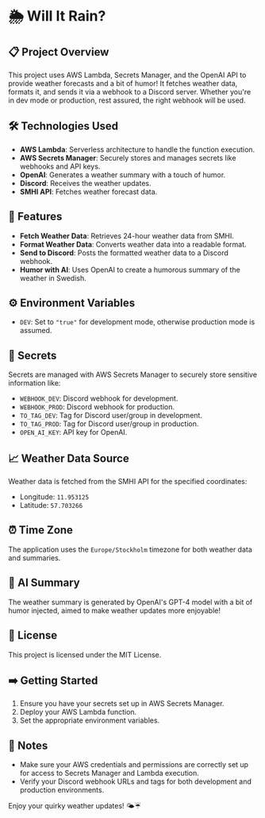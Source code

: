 # 🌦 Will It Rain?

## 📋 Project Overview

This project uses AWS Lambda, Secrets Manager, and the OpenAI API to provide weather forecasts and a bit of humor! It fetches weather data, formats it, and sends it via a webhook to a Discord server. Whether you're in dev mode or production, rest assured, the right webhook will be used. 

## 🛠 Technologies Used

- **AWS Lambda**: Serverless architecture to handle the function execution.
- **AWS Secrets Manager**: Securely stores and manages secrets like webhooks and API keys.
- **OpenAI**: Generates a weather summary with a touch of humor.
- **Discord**: Receives the weather updates.
- **SMHI API**: Fetches weather forecast data.

## 🚀 Features

- **Fetch Weather Data**: Retrieves 24-hour weather data from SMHI.
- **Format Weather Data**: Converts weather data into a readable format.
- **Send to Discord**: Posts the formatted weather data to a Discord webhook.
- **Humor with AI**: Uses OpenAI to create a humorous summary of the weather in Swedish.

## ⚙️ Environment Variables

- `DEV`: Set to `"true"` for development mode, otherwise production mode is assumed.

## 🔐 Secrets

Secrets are managed with AWS Secrets Manager to securely store sensitive information like:
- `WEBHOOK_DEV`: Discord webhook for development.
- `WEBHOOK_PROD`: Discord webhook for production.
- `TO_TAG_DEV`: Tag for Discord user/group in development.
- `TO_TAG_PROD`: Tag for Discord user/group in production.
- `OPEN_AI_KEY`: API key for OpenAI.

## 📈 Weather Data Source

Weather data is fetched from the SMHI API for the specified coordinates:
- Longitude: `11.953125`
- Latitude: `57.703266`

## ⏰ Time Zone

The application uses the `Europe/Stockholm` timezone for both weather data and summaries.

## 🤖 AI Summary

The weather summary is generated by OpenAI's GPT-4 model with a bit of humor injected, aimed to make weather updates more enjoyable!

## 📜 License

This project is licensed under the MIT License.

## ➡️ Getting Started

1. Ensure you have your secrets set up in AWS Secrets Manager.
2. Deploy your AWS Lambda function.
3. Set the appropriate environment variables.

## 📝 Notes

- Make sure your AWS credentials and permissions are correctly set up for access to Secrets Manager and Lambda execution.
- Verify your Discord webhook URLs and tags for both development and production environments.

Enjoy your quirky weather updates! 🌤️☔
